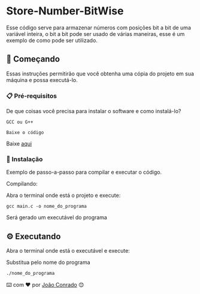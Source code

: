 # Store-Number-BitWise

Esse código serve para armazenar números com posições bit a bit de uma variável inteira, o bit a bit pode ser usado de várias maneiras, esse é um exemplo de como pode ser utilizado.

## 🚀 Começando

Essas instruções permitirão que você obtenha uma cópia do projeto em sua máquina e possa executá-lo.

### 📋 Pré-requisitos

De que coisas você precisa para instalar o software e como instalá-lo?

```
GCC ou G++

Baixe o código
```

Baixe [aqui](https://github.com/JoaoCarlosConrado/Store-Number-BitWise/archive/refs/heads/main.zip)

### 🔧 Instalação

Exemplo de passo-a-passo para compilar e executar o código.

Compilando:

Abra o terminal onde está o projeto e execute:
```
gcc main.c -o nome_do_programa
```
Será gerado um executável do programa

## ⚙️ Executando

Abra o terminal onde está o executável e execute:

Substitua pelo nome do programa
```
./nome_do_programa
```

⌨️ com ❤️ por [João Conrado](https://gist.github.com/JoaoCarlosConrado) 😊
